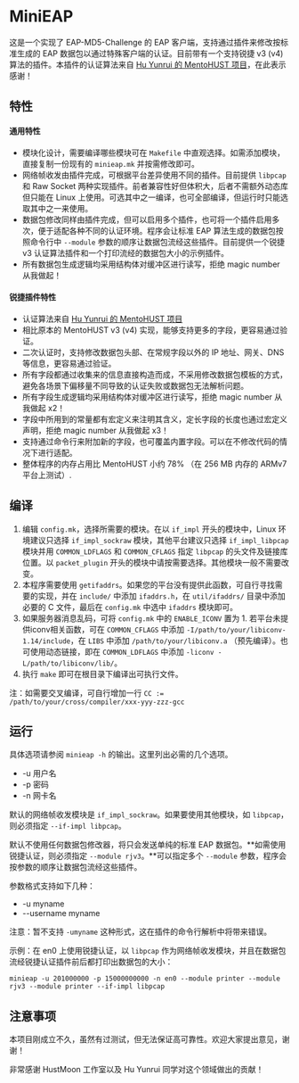 MiniEAP
=======

这是一个实现了 EAP-MD5-Challenge 的 EAP 客户端，支持通过插件来修改按标准生成的 EAP 数据包以通过特殊客户端的认证。目前带有一个支持锐捷 v3 (v4) 算法的插件。本插件的认证算法来自 [Hu Yunrui 的 MentoHUST 项目](https://github.com/hyrathb/mentohust)，在此表示感谢！

## 特性

#### 通用特性

* 模块化设计，需要编译哪些模块可在 `Makefile` 中直观选择。如需添加模块，直接复制一份现有的 `minieap.mk` 并按需修改即可。
* 网络帧收发由插件完成，可根据平台差异使用不同的插件。目前提供 `libpcap` 和 Raw Socket 两种实现插件。前者兼容性好但体积大，后者不需额外动态库但只能在 Linux 上使用。可选其中之一编译，也可全部编译，但运行时只能选取其中之一来使用。
* 数据包修改同样由插件完成，但可以启用多个插件，也可将一个插件启用多次，便于适配各种不同的认证环境。程序会让标准 EAP 算法生成的数据包按照命令行中 `--module` 参数的顺序让数据包流经这些插件。目前提供一个锐捷 v3 认证算法插件和一个打印流经的数据包大小的示例插件。
* 所有数据包生成逻辑均采用结构体对缓冲区进行读写，拒绝 magic number 从我做起！

#### 锐捷插件特性

* 认证算法来自 [Hu Yunrui 的 MentoHUST 项目](https://github.com/hyrathb/mentohust)
* 相比原本的 MentoHUST v3 (v4) 实现，能够支持更多的字段，更容易通过验证。
* 二次认证时，支持修改数据包头部、在常规字段以外的 IP 地址、网关、DNS 等信息，更容易通过验证。
* 所有字段都通过收集来的信息直接构造而成，不采用修改数据包模板的方式，避免各场景下偏移量不同导致的认证失败或数据包无法解析问题。
* 所有字段生成逻辑均采用结构体对缓冲区进行读写，拒绝 magic number 从我做起 x2！
* 字段中所用到的常量都有宏定义来注明其含义，定长字段的长度也通过宏定义声明，拒绝 magic number 从我做起 x3！
* 支持通过命令行来附加新的字段，也可覆盖内置字段。可以在不修改代码的情况下进行适配。
* 整体程序的内存占用比 MentoHUST 小约 78% （在 256 MB 内存的 ARMv7 平台上测试）.

## 编译

1. 编辑 `config.mk`，选择所需要的模块。在以 `if_impl` 开头的模块中，Linux 环境建议只选择 `if_impl_sockraw` 模块，其他平台建议只选择 `if_impl_libpcap` 模块并用 `COMMON_LDFLAGS` 和 `COMMON_CFLAGS` 指定 `libpcap` 的头文件及链接库位置。以 `packet_plugin` 开头的模块中请按需要选择。其他模块一般不需要改变。
2. 本程序需要使用 `getifaddrs`。如果您的平台没有提供此函数，可自行寻找需要的实现，并在 `include/` 中添加 `ifaddrs.h`，在 `util/ifaddrs/` 目录中添加必要的 C 文件，最后在 `config.mk` 中选中 `ifaddrs` 模块即可。
3. 如果服务器消息乱码，可将 `config.mk` 中的 `ENABLE_ICONV` 置为 1. 若平台未提供iconv相关函数，可在 `COMMON_CFLAGS` 中添加 `-I/path/to/your/libiconv-1.14/include`，在 `LIBS` 中添加 `/path/to/your/libiconv.a` （预先编译）。也可使用动态链接，即在 `COMMON_LDFLAGS` 中添加 `-liconv -L/path/to/libiconv/lib/`。
4. 执行 `make` 即可在根目录下编译出可执行文件。

注：如需要交叉编译，可自行增加一行 `CC := /path/to/your/cross/compiler/xxx-yyy-zzz-gcc`

## 运行

具体选项请参阅 `minieap -h` 的输出。这里列出必需的几个选项。

* -u 用户名
* -p 密码
* -n 网卡名

默认的网络帧收发模块是 `if_impl_sockraw`。如果要使用其他模块，如 `libpcap`，则必须指定 `--if-impl libpcap`。

默认不使用任何数据包修改器，将只会发送单纯的标准 EAP 数据包。**如需使用锐捷认证，则必须指定 `--module rjv3`。**可以指定多个 `--module` 参数，程序会按参数的顺序让数据包流经这些插件。

参数格式支持如下几种：

* -u myname
* --username myname

注意：暂不支持 `-umyname` 这种形式，这在插件的命令行解析中将带来错误。

示例：在 en0 上使用锐捷认证，以 `libpcap` 作为网络帧收发模块，并且在数据包流经锐捷认证插件前后都打印出数据包的大小：

```
minieap -u 201000000 -p 15000000000 -n en0 --module printer --module rjv3 --module printer --if-impl libpcap
```

## 注意事项

本项目刚成立不久，虽然有过测试，但无法保证高可靠性。欢迎大家提出意见，谢谢！

非常感谢 HustMoon 工作室以及 Hu Yunrui 同学对这个领域做出的贡献！
